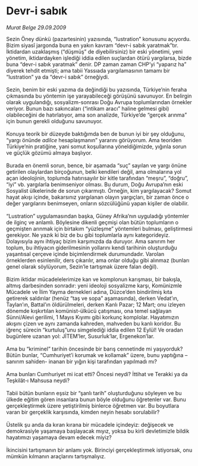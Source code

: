# Devr-i sabık

*Murat Belge 29.09.2009*

<div class="taraf_structure_2col_1zq">
<div class="margen_n">



 <p>Sezin Öney dünkü (pazartesinin) yazısında, “lustration” konusunu açıyordu. Bizim siyasî jargonda buna en yakın kavram “devr-i sabık yaratmak”tır. İktidardan uzaklaşmış (“düşmüş” de diyebilirsiniz) bir eski yönetimi, yeni yönetim, iktidardayken işlediği iddia edilen suçlardan ötürü yargılarsa, bizde buna “devr-i sabık yaratmak” denir. DP zaman zaman CHP’yi “yaparız ha” diyerek tehdit etmişti; ama tabii Yassıada yargılamasının tamamı bir “lustration” ya da “devr-i sabık” örneğiydi. <br/><br/>Sezin, benim bir eski yazıma da değindiği bu yazısında, Türkiye’nin feraha çıkmasında bu yöntemin işe yarayabileceği görüşünü savunuyor. En belirgin olarak uygulandığı, sosyalizm-sonrası Doğu Avrupa toplumlarından örnekler veriyor. Bunun bazı sakıncaları (“intikam aracı” haline gelmesi gibi) olabileceğini de hatırlatıyor, ama son analizde, Türkiye’de “gerçek arınma” için bunun gerekli olduğunu savunuyor. <br/><br/>Konuya teorik bir düzeyde baktığımda ben de bunun iyi bir şey olduğunu, “yargı önünde <i>adilce</i> hesaplaşmanın” yararını görüyorum. Ama teoriden Türkiye’nin pratiğine, yani somut koşullarına yöneldiğimizde, yığınla sorun ve güçlük gözümü almaya başlıyor. <br/><br/>Burada en önemli sorun, bence, bir aşamada “suç” sayılan ve yargı önüne getirilen olaylardan birçoğunun, belki kendileri değil, ama olmalarına yol açan ideolojinin, toplumda hatırısayılır bir kitle tarafından “meşru”, “doğru”, “iyi” vb. yargılarla benimseniyor olması. Bu durum, Doğu Avrupa’nın eski Sosyalist ülkelerinde de sorun çıkarmıştı. Örneğin, kim yargılayacak? Somut hayat akışı içinde, bakarsınız yargılanan olayın yargıçları, bir zaman önce o değer yargılarını benimseyen, onların sözcülüğünü yapan kişiler de olabilir. <br/><br/>“Lustration” uygulamasından başka, Güney Afrika’nın uyguladığı yöntemler de ilginç ve anlamlı. Böylesine dikenli geçmişi olan bütün toplumların o geçmişten arınmak için birtakım “yüzleşme” yöntemleri bulması, geliştirmesi gerekiyor. Ne yazık ki biz de bu gibi toplumlarla aynı kategorideyiz. Dolayısıyla aynı ihtiyaç bizim karşımızda da duruyor. Ama sanırım her toplum, bu ihtiyacın giderilmesinin yollarını kendi tarihinin oluşturduğu yaşantısal çerçeve içinde biçimlendirmek durumundadır. Varolan örneklerden esinlenilir, ders çıkarılır, ama onlar olduğu gibi alınmaz (bunları genel olarak söylüyorum, Sezin’le tartışmak üzere falan değil). <br/><br/>Bizim iktidar mücadelelerimize kan ve komplonun karışması, bir bakışla, altmış darbesinden sonradır: yeni ideoloji sosyalizme karşı, Komünizmle Mücadele ve İlim Yayma dernekleri adına, Düzce’den bindirilmiş kıta getirerek saldırılar (henüz “taş ve sopa” aşamasında), derken Vedat’ın, Taylan’ın, Battal’ın öldürülmeleri, derken Kanlı Pazar; 12 Mart; onu izleyen dönemde kışkırtılan komünist-ülkücü çatışması, ona temel sağlayan Sünni/Alevi gerilimi, 1 Mayıs Kıyımı gibi korkunç komplolar. Hayatımızın akışını çizen ve aynı zamanda kahreden, mahveden bu kanlı koridor. Bu iğrenç sürecin “kurtuluş”unu simgelediği iddia edilen 12 Eylül! Ve oradan bugünlere uzanan yol: JİTEM’ler, Susurluk’lar, Ergenekon’lar. <br/><br/>Ama bu “kriminel” tarihin öncesinde bir barış cennetinde mi yaşıyorduk? Bütün bunlar, “Cumhuriyet’i korumak ve kollamak” üzere, bunu yaptığına –sanırım sahiden- inanan bir yığın kişi tarafından yapılmadı mı? <br/><br/>Ama bunları Cumhuriyet mi icat etti? Öncesi neydi? İttihat ve Terakki ya da Teşkilât-ı Mahsusa neydi? <br/><br/>Tabii bütün bunların eşsiz bir “şanlı tarih” oluşturduğunu söyleyen ve bu ülkede eğitim gören insanlara bunun böyle olduğunu öğretenler var. Bunu gerçekleştirmek üzere yetiştirilmiş binlerce öğretmen var. Bu boyutlara varan bir gerçeklik karşısında, kimden neyin hesabı sorulabilir? <br/><br/>Üstelik şu anda da kıran kırana bir mücadele içindeyiz: değişecek ve demokrasiyle yaşamaya başlayacak mıyız, yoksa bu kirli devletimizle bildik hayatımızı yaşamaya devam edecek miyiz? <br/><br/>İkincisini tartışmanın bir anlamı yok. Birinciyi gerçekleştirmek istiyorsak, onu mümkün kılmanın araçlarını tartışmalıyız.</p>
<br/>
<br/>
<br/>



<br/>


<div id="taraf_not">
</div>

</div>


</div>

